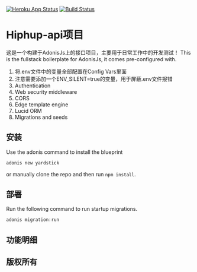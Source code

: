 [![Heroku App Status](http://heroku-shields.herokuapp.com/hiphup-api)](https://hiphup-api.herokuapp.com)
[![Build Status](https://travis-ci.org/livissnack/hiphup-api.svg?branch=master)](https://travis-ci.org/livissnack/hiphup-api)

# Hiphup-api项目

这是一个构建于AdonisJs上的接口项目，主要用于日常工作中的开发测试！
This is the fullstack boilerplate for AdonisJs, it comes pre-configured with.

1. 将.env文件中的变量全部配置在Config Vars里面
2. 注意需要添加一个ENV_SILENT=true的变量，用于屏蔽.env文件报错
3. Authentication
4. Web security middleware
5. CORS
6. Edge template engine
7. Lucid ORM
8. Migrations and seeds

## 安装

Use the adonis command to install the blueprint

```bash
adonis new yardstick
```

or manually clone the repo and then run `npm install`.


## 部署

Run the following command to run startup migrations.

```js
adonis migration:run
```

## 功能明细

## 版权所有